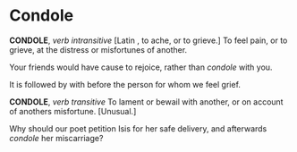 # Condole

**CONDOLE**, _verb intransitive_ \[Latin , to ache, or to grieve.\] To feel pain, or to grieve, at the distress or misfortunes of another.

Your friends would have cause to rejoice, rather than _condole_ with you.

It is followed by with before the person for whom we feel grief.

**CONDOLE**, _verb transitive_ To lament or bewail with another, or on account of anothers misfortune. \[Unusual.\]

Why should our poet petition Isis for her safe delivery, and afterwards _condole_ her miscarriage?